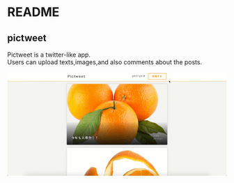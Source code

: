 # README

## pictweet
Pictweet is a twitter-like app.<br>
Users can upload texts,images,and also comments about the posts.

![pictweet](pictweet.gif)
